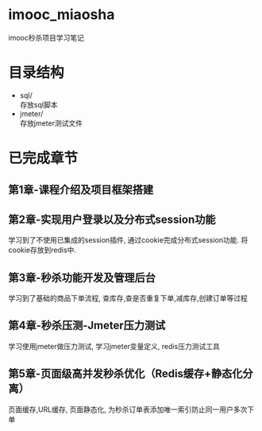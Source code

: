 # imooc_miaosha
imooc秒杀项目学习笔记

# 目录结构
- sql/   
    存放sql脚本
- jmeter/  
    存放jmeter测试文件


# 已完成章节
## 第1章-课程介绍及项目框架搭建
## 第2章-实现用户登录以及分布式session功能
学习到了不使用已集成的session插件, 通过cookie完成分布式session功能. 将cookie存放到redis中.
## 第3章-秒杀功能开发及管理后台
学习到了基础的商品下单流程, 查库存,查是否重复下单,减库存,创建订单等过程
## 第4章-秒杀压测-Jmeter压力测试
学习使用jmeter做压力测试, 学习jmeter变量定义, redis压力测试工具
## 第5章-页面级高并发秒杀优化（Redis缓存+静态化分离）
页面缓存,URL缓存, 页面静态化, 为秒杀订单表添加唯一索引防止同一用户多次下单
